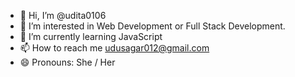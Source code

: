 - 👋 Hi, I’m @udita0106
- 👀 I’m interested in Web Development or Full Stack Development.
- 🌱 I’m currently learning JavaScript 
- 📫 How to reach me udusagar012@gmail.com
- 😄 Pronouns: She / Her

<!---
udita0106/udita0106 is a ✨ special ✨ repository because its `README.md` (this file) appears on your GitHub profile.
You can click the Preview link to take a look at your changes.
--->
